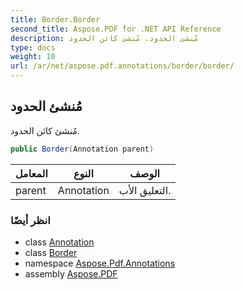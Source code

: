 ```yaml
---
title: Border.Border
second_title: Aspose.PDF for .NET API Reference
description: مُنشئ الحدود. مُنشئ كائن الحدود
type: docs
weight: 10
url: /ar/net/aspose.pdf.annotations/border/border/
---
```

## مُنشئ الحدود

مُنشئ كائن الحدود.

```csharp
public Border(Annotation parent)
```

| المعامل | النوع | الوصف |
| --- | --- | --- |
| parent | Annotation | التعليق الأب. |

### انظر أيضًا

* class [Annotation](../../annotation/)
* class [Border](../)
* namespace [Aspose.Pdf.Annotations](../../../aspose.pdf.annotations/)
* assembly [Aspose.PDF](../../../)